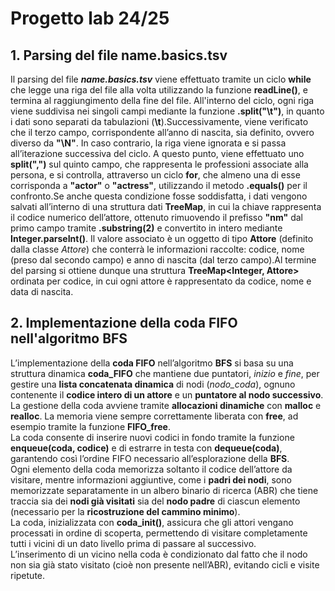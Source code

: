 # Progetto lab 24/25



## 1. Parsing del file name.basics.tsv
Il parsing del file **_name.basics.tsv_** viene effettuato tramite un ciclo **while** che legge una riga del file alla volta utilizzando la funzione **readLine()**, e termina al raggiungimento della fine del file. All'interno del ciclo, ogni riga viene suddivisa nei singoli campi mediante la funzione **.split("\t")**, in quanto i dati sono separati da tabulazioni (**\\t**).Successivamente, viene verificato che il terzo campo, corrispondente all’anno di nascita, sia definito, ovvero diverso da **"\N"**. In caso contrario, la riga viene ignorata e si passa all’iterazione successiva del ciclo.
A questo punto, viene effettuato uno **split(",")** sul quinto campo, che rappresenta le professioni associate alla persona, e si controlla, attraverso un ciclo **for**, che almeno una di esse corrisponda a **"actor"** o **"actress"**, utilizzando il metodo **.equals()** per il confronto.Se anche questa condizione fosse soddisfatta, i dati vengono salvati all’interno di una struttura dati **TreeMap**, in cui la chiave rappresenta il codice numerico dell’attore, ottenuto rimuovendo il prefisso **"nm"** dal primo campo tramite **.substring(2)** e convertito in intero mediante **Integer.parseInt()**.
Il valore associato è un oggetto di tipo **Attore** (definito dalla classe _Attore_) che conterrà le informazioni raccolte: codice, nome (preso dal secondo campo) e anno di nascita (dal terzo campo).Al termine del parsing si ottiene dunque una struttura **TreeMap<Integer, Attore>** ordinata per codice, in cui ogni attore è rappresentato da codice, nome e data di nascita.


## 2. Implementazione della coda FIFO nell'algoritmo BFS
L’implementazione della __coda FIFO__ nell’algoritmo __BFS__ si basa su una struttura dinamica __coda_FIFO__ che mantiene due puntatori, _inizio_ e _fine_, per gestire una __lista concatenata dinamica__ di nodi (_nodo_coda_), ognuno contenente il __codice intero di un attore__ e un __puntatore al nodo successivo__. La gestione della coda avviene tramite __allocazioni dinamiche__ con __malloc__ e __realloc__. La memoria viene sempre correttamente liberata con __free__, ad esempio tramite la funzione **FIFO_free**.  
La coda consente di inserire nuovi codici in fondo tramite la funzione **enqueue(coda, codice)** e di estrarre in testa con **dequeue(coda)**, garantendo così l’ordine FIFO necessario all’esplorazione della __BFS__.  
Ogni elemento della coda memorizza soltanto il codice dell’attore da visitare, mentre informazioni aggiuntive, come i __padri dei nodi__, sono memorizzate separatamente in un albero binario di ricerca (ABR) che tiene traccia sia dei __nodi già visitati__ sia del __nodo padre__ di ciascun elemento (necessario per la __ricostruzione del cammino minimo__).  
La coda, inizializzata con **coda_init()**, assicura che gli attori vengano processati in ordine di scoperta, permettendo di visitare completamente tutti i vicini di un dato livello prima di passare al successivo.  
L’inserimento di un vicino nella coda è condizionato dal fatto che il nodo non sia già stato visitato (cioè non presente nell’ABR), evitando cicli e visite ripetute.  

